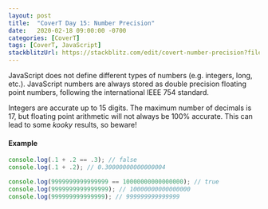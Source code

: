 ```yaml
---
layout: post
title:  "CoverT Day 15: Number Precision"
date:   2020-02-18 09:00:00 -0700
categories: [CoverT]
tags: [CoverT, JavaScript]
stackblitzUrl: https://stackblitz.com/edit/covert-number-precision?file=index.js
---
```


JavaScript does not define different types of numbers (e.g. integers, long, etc.). JavaScript numbers are always stored as double precision floating point numbers, following the international IEEE 754 standard.

Integers are accurate up to 15 digits. The maximum number of decimals is 17, but floating point arithmetic will not always be 100% accurate. This can lead to some _kooky_ results, so beware!

#### Example

```javascript
console.log(.1 + .2 == .3); // false
console.log(.1 + .2); // 0.30000000000000004

console.log(9999999999999999 == 10000000000000000); // true
console.log(9999999999999999); // 10000000000000000
console.log(999999999999999); // 999999999999999
```
